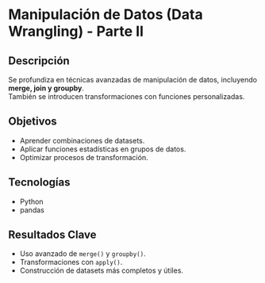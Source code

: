 # Manipulación de Datos (Data Wrangling) - Parte II

## Descripción
Se profundiza en técnicas avanzadas de manipulación de datos, incluyendo **merge, join y groupby**.  
También se introducen transformaciones con funciones personalizadas.

## Objetivos
- Aprender combinaciones de datasets.
- Aplicar funciones estadísticas en grupos de datos.
- Optimizar procesos de transformación.

## Tecnologías
- Python
- pandas

## Resultados Clave
- Uso avanzado de `merge()` y `groupby()`.
- Transformaciones con `apply()`.
- Construcción de datasets más completos y útiles.
